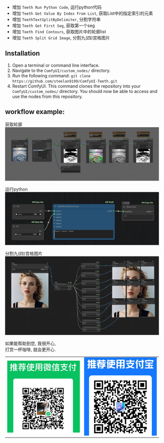 - 增加 `Teeth Run Python Code`, 运行python代码
- 增加 `Teeth Get Value By Index From List`, 获取List中的指定索引的元素
- 增加 `TeethTextSplitByDelimiter`, 分割字符串
- 增加 `Teeth Get First Seg`, 获取第一个seg
- 增加 `Teeth Find Contours`, 获取图片中的轮廓list
- 增加 `Teeth Split Grid Image`, 分割九(四)宫格图片  


## Installation
1. Open a terminal or command line interface.
2. Navigate to the `ComfyUI/custom_nodes/` directory.
3. Run the following command: `git clone https://github.com/steelan9199/ComfyUI-Teeth.git`
4. Restart ComfyUI.
This command clones the repository into your `ComfyUI/custom_nodes/` directory. You should now be able to access and use the nodes from this repository.


## workflow example:
获取轮廓  
![workflow](githubImg/workflow.png)  

运行python  
![runPython](githubImg/runPython.jpg)  

分割九(四)宫格图片  
![runPython](githubImg/splitGridImage.jpg)  
  

如果能帮助到您, 我很开心,   
打赏一杯咖啡, 就会更开心.  
<table>
  <tr>
    <td width="50%"><img src="githubImg/wx.jpg" width="300px"></td>
    <td width="50%"><img src="githubImg/zfb.jpg" width="250px"></td>
  </tr>
</table>